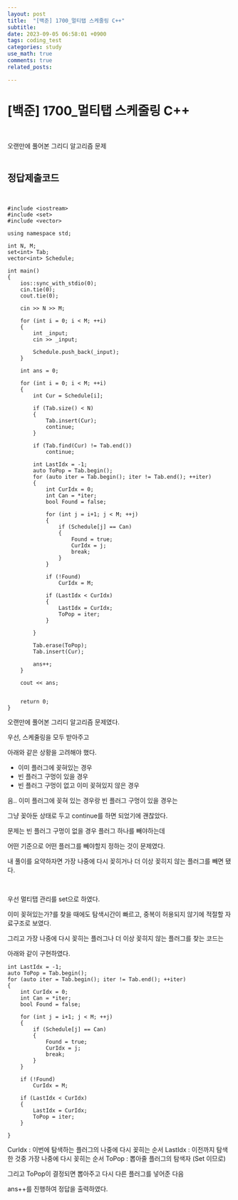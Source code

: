 ```yaml
---
layout: post
title:  "[백준] 1700_멀티탭 스케줄링 C++"
subtitle:   
date: 2023-09-05 06:58:01 +0900
tags: coding_test
categories: study
use_math: true
comments: true
related_posts:

---
```


# [백준] 1700_멀티탭 스케줄링 C++<br/>
<br/>

오랜만에 풀어본 그리디 알고리즘 문제<br/>
<br/>

## 정답제출코드<br/>
<br/>

```
#include <iostream>
#include <set>
#include <vector>

using namespace std;

int N, M;
set<int> Tab;
vector<int> Schedule;

int main()
{
    ios::sync_with_stdio(0);
    cin.tie(0);
    cout.tie(0);

    cin >> N >> M;
    
    for (int i = 0; i < M; ++i)
    {
        int _input;
        cin >> _input;

        Schedule.push_back(_input);
    }

    int ans = 0;

    for (int i = 0; i < M; ++i)
    {
        int Cur = Schedule[i];

        if (Tab.size() < N)
        {
            Tab.insert(Cur);
            continue;
        }

        if (Tab.find(Cur) != Tab.end())
            continue;
        
        int LastIdx = -1;
        auto ToPop = Tab.begin();
        for (auto iter = Tab.begin(); iter != Tab.end(); ++iter)
        {
            int CurIdx = 0;
            int Can = *iter;
            bool Found = false;

            for (int j = i+1; j < M; ++j)
            {
                if (Schedule[j] == Can)
                {
                    Found = true;
                    CurIdx = j;
                    break;
                }
            }

            if (!Found)
                CurIdx = M;

            if (LastIdx < CurIdx)
            {
                LastIdx = CurIdx;
                ToPop = iter;
            }
                
        }

        Tab.erase(ToPop);
        Tab.insert(Cur);

        ans++;
    }

    cout << ans;


    return 0;
}
```

오랜만에 풀어본 그리디 알고리즘 문제였다.<br/>

우선, 스케줄링을 모두 받아주고<br/>

아래와 같은 상황을 고려해야 했다.<br/>

- 이미 플러그에 꽂혀있는 경우
- 빈 플러그 구멍이 있을 경우
- 빈 플러그 구멍이 없고 이미 꽂혀있지 않은 경우

음.. 이미 플러그에 꽂혀 있는 경우랑 빈 플러그 구멍이 있을 경우는<br/>

그냥 꽂아둔 상태로 두고 continue를 하면 되었기에 괜찮았다.<br/>

문제는 빈 플러그 구멍이 없을 경우 플러그 하나를 빼야하는데<br/>

어떤 기준으로 어떤 플러그를 빼야할지 정하는 것이 문제였다.<br/>

내 풀이를 요약하자면 가장 나중에 다시 꽂히거나 더 이상 꽂히지 않는 플러그를 빼면 됐다.<br/>

<br/>

우선 멀티탭 관리를 set으로 하였다.<br/>

이미 꽂혀있는가?를 찾을 때에도 탐색시간이 빠르고, 중복이 허용되지 않기에 적절할 자료구조로 보였다.<br/>

그리고 가장 나중에 다시 꽂히는 플러그나 더 이상 꽂히지 않는 플러그를 찾는 코드는<br/>

아래와 같이 구현하였다.<br/>

```
int LastIdx = -1;
auto ToPop = Tab.begin();
for (auto iter = Tab.begin(); iter != Tab.end(); ++iter)
{
    int CurIdx = 0;
    int Can = *iter;
    bool Found = false;

    for (int j = i+1; j < M; ++j)
    {
        if (Schedule[j] == Can)
        {
            Found = true;
            CurIdx = j;
            break;
        }
    }

    if (!Found)
        CurIdx = M;

    if (LastIdx < CurIdx)
    {
        LastIdx = CurIdx;
        ToPop = iter;
    }
        
}
```

CurIdx : 이번에 탐색하는 플러그의 나중에 다시 꽂히는 순서
LastIdx : 이전까지 탐색한 것중 가장 나중에 다시 꽂히는 순서
ToPop : 뽑아줄 플러그의 탐색자 (Set 이므로)

그리고 ToPop이 결정되면 뽑아주고 다시 다른 플러그를 넣어준 다음<br/>

ans++를 진행하여 정답을 출력하였다.<br/>